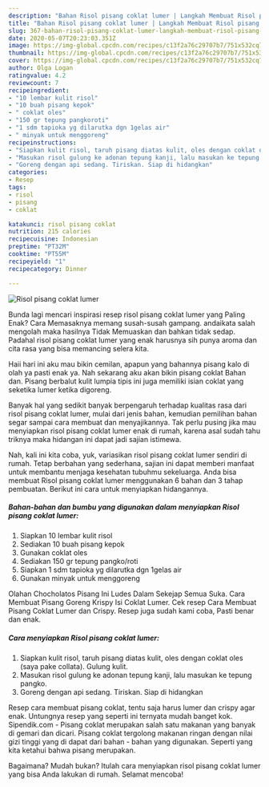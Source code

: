```yaml
---
description: "Bahan Risol pisang coklat lumer | Langkah Membuat Risol pisang coklat lumer Yang Enak Dan Lezat"
title: "Bahan Risol pisang coklat lumer | Langkah Membuat Risol pisang coklat lumer Yang Enak Dan Lezat"
slug: 367-bahan-risol-pisang-coklat-lumer-langkah-membuat-risol-pisang-coklat-lumer-yang-enak-dan-lezat
date: 2020-05-07T20:23:03.351Z
image: https://img-global.cpcdn.com/recipes/c13f2a76c29707b7/751x532cq70/risol-pisang-coklat-lumer-foto-resep-utama.jpg
thumbnail: https://img-global.cpcdn.com/recipes/c13f2a76c29707b7/751x532cq70/risol-pisang-coklat-lumer-foto-resep-utama.jpg
cover: https://img-global.cpcdn.com/recipes/c13f2a76c29707b7/751x532cq70/risol-pisang-coklat-lumer-foto-resep-utama.jpg
author: Olga Logan
ratingvalue: 4.2
reviewcount: 7
recipeingredient:
- "10 lembar kulit risol"
- "10 buah pisang kepok"
- " coklat oles"
- "150 gr tepung pangkoroti"
- "1 sdm tapioka yg dilarutka dgn 1gelas air"
- " minyak untuk menggoreng"
recipeinstructions:
- "Siapkan kulit risol, taruh pisang diatas kulit, oles dengan coklat oles (saya pake collata). Gulung kulit."
- "Masukan risol gulung ke adonan tepung kanji, lalu masukan ke tepung pangko."
- "Goreng dengan api sedang. Tiriskan. Siap di hidangkan"
categories:
- Resep
tags:
- risol
- pisang
- coklat

katakunci: risol pisang coklat 
nutrition: 215 calories
recipecuisine: Indonesian
preptime: "PT32M"
cooktime: "PT55M"
recipeyield: "1"
recipecategory: Dinner

---
```



![Risol pisang coklat lumer](https://img-global.cpcdn.com/recipes/c13f2a76c29707b7/751x532cq70/risol-pisang-coklat-lumer-foto-resep-utama.jpg)

Bunda lagi mencari inspirasi resep risol pisang coklat lumer yang Paling Enak? Cara Memasaknya memang susah-susah gampang. andaikata salah mengolah maka hasilnya Tidak Memuaskan dan bahkan tidak sedap. Padahal risol pisang coklat lumer yang enak harusnya sih punya aroma dan cita rasa yang bisa memancing selera kita.

Haii hari ini aku mau bikin cemilan, apapun yang bahannya pisang kalo di olah ya pasti enak ya. Nah sekarang aku akan bikin pisang coklat Bahan dan. Pisang berbalut kulit lumpia tipis ini juga memiliki isian coklat yang seketika lumer ketika digoreng.

Banyak hal yang sedikit banyak berpengaruh terhadap kualitas rasa dari risol pisang coklat lumer, mulai dari jenis bahan, kemudian pemilihan bahan segar sampai cara membuat dan menyajikannya. Tak perlu pusing jika mau menyiapkan risol pisang coklat lumer enak di rumah, karena asal sudah tahu triknya maka hidangan ini dapat jadi sajian istimewa.


Nah, kali ini kita coba, yuk, variasikan risol pisang coklat lumer sendiri di rumah. Tetap berbahan yang sederhana, sajian ini dapat memberi manfaat untuk membantu menjaga kesehatan tubuhmu sekeluarga. Anda bisa membuat Risol pisang coklat lumer menggunakan 6 bahan dan 3 tahap pembuatan. Berikut ini cara untuk menyiapkan hidangannya.

<!--inarticleads1-->

##### Bahan-bahan dan bumbu yang digunakan dalam menyiapkan Risol pisang coklat lumer:

1. Siapkan 10 lembar kulit risol
1. Sediakan 10 buah pisang kepok
1. Gunakan  coklat oles
1. Sediakan 150 gr tepung pangko/roti
1. Siapkan 1 sdm tapioka yg dilarutka dgn 1gelas air
1. Gunakan  minyak untuk menggoreng


Olahan Chocholatos Pisang Ini Ludes Dalam Sekejap Semua Suka. Cara Membuat Pisang Goreng Krispy Isi Coklat Lumer. Cek resep Cara Membuat Pisang Coklat Lumer dan Crispy. Resep juga sudah kami coba, Pasti benar dan enak. 

<!--inarticleads2-->

##### Cara menyiapkan Risol pisang coklat lumer:

1. Siapkan kulit risol, taruh pisang diatas kulit, oles dengan coklat oles (saya pake collata). Gulung kulit.
1. Masukan risol gulung ke adonan tepung kanji, lalu masukan ke tepung pangko.
1. Goreng dengan api sedang. Tiriskan. Siap di hidangkan


Resep cara membuat pisang coklat, tentu saja harus lumer dan crispy agar enak. Untungnya resep yang seperti ini ternyata mudah banget kok. Sipendik.com - Pisang coklat merupakan salah satu makanan yang banyak di gemari dan dicari. Pisang coklat tergolong makanan ringan dengan nilai gizi tinggi yang di dapat dari bahan - bahan yang digunakan. Seperti yang kita ketahui bahwa pisang merupakan. 

Bagaimana? Mudah bukan? Itulah cara menyiapkan risol pisang coklat lumer yang bisa Anda lakukan di rumah. Selamat mencoba!
